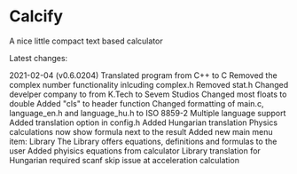 # Calcify
A nice little compact text based calculator

Latest changes:

2021-02-04 (v0.6.0204)
	Translated program from C++ to C
	Removed the complex number functionality inlcuding complex.h
	Removed stat.h
	Changed develper company to from K.Tech to Sevem Studios
	Changed most floats to double
	Added "cls" to header function
	Changed formatting of main.c, language_en.h and language_hu.h to ISO 8859-2
	Multiple language support
	Added translation option in config.h
	Added Hungarian translation
	Physics calculations now show formula next to the result
	Added new main menu item: Library
	The Library offers equations, definitions and formulas to the user
	Added phyisics equations from calculator
	Library translation for Hungarian required
	scanf skip issue at acceleration calculation
